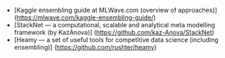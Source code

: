 * [Kaggle ensembling guide at MLWave.com (overview of approaches)] (https://mlwave.com/kaggle-ensembling-guide/)
* [StackNet — a computational, scalable and analytical meta modelling framework (by KazAnova)] (https://github.com/kaz-Anova/StackNet)
* [Heamy — a set of useful tools for competitive data science (including ensembling)] (https://github.com/rushter/heamy)